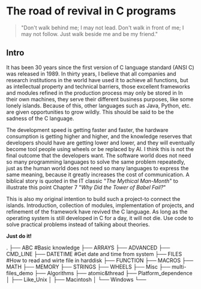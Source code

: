 # The road of revival in C programs


>"Don't walk behind me; I may not lead. Don't walk in front of me; I may not follow. Just walk beside me and be my friend."

## Intro
It has been 30 years since the first version of C language standard (ANSI C) was released in 1989. In thirty years, I believe that all companies and research institutions in the world have used it to achieve all functions, but as intellectual property and technical barriers, those excellent frameworks and modules refined in the production process may only be stored in In their own machines, they serve their different business purposes, like some lonely islands. Because of this, other languages such as Java, Python, etc. are given opportunities to grow wildly. This should be said to be the sadness of the C language.

The development speed is getting faster and faster, the hardware consumption is getting higher and higher, and the knowledge reserves that developers should have are getting lower and lower, and they will eventually become tool people using wheels or be replaced by AI. I think this is not the final outcome that the developers want.
The software world does not need so many programming languages to solve the same problem repeatedly, just as the human world does not need so many languages to express the same meaning, because it greatly increases the cost of communication.
A biblical story is quoted in the IT classic "*The Mythical Man-Month*" to illustrate this point Chapter 7 "*Why Did the Tower of Babel Fail?*"

This is also my original intention to build such a project-to connect the islands. Introduction, collection of modules, implementation of projects, and refinement of the framework have revived the C language.
As long as the operating system is still developed in C for a day, it will not die.
Use code to solve practical problems instead of talking about theories.

**Just do it!**



.
├── ABC                           #Basic knowledge
├── ARRAYS
├── ADVANCED
├── CMD_LINE
├── DATETIME              #Get date and time from system
├── FILES                       #How to read and wirte file in harddisk
├── FUNCTION
├── MACROS
├── MATH
├── MEMORY
├── STRINGS
├── WHEELS
├── Misc
├── multi-files_demo
├── Algorithms
├── atomic&thread
├── Platform_dependence
│   ├── Like_Unix
│   ├── Macintosh
│   └── Windows
└── 